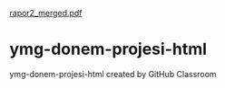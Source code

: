 [rapor2_merged.pdf](https://github.com/Iskenderun-Technical-University/ymg-donem-projesi-html/files/11378396/rapor2_merged.pdf)

# ymg-donem-projesi-html
ymg-donem-projesi-html created by GitHub Classroom
